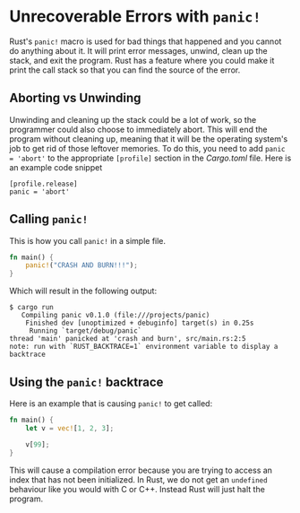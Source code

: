 # Unrecoverable Errors with `panic!`

Rust's `panic!` macro is used for bad things that happened and you cannot do anything about it. It will print error messages, unwind, clean up the stack, and exit the  program. Rust has a feature where you could make it print the call stack so that you can find the source of the error.

## Aborting vs Unwinding
Unwinding and cleaning up the stack could be a lot of work, so the programmer could also choose to immediately abort. This will end the program without cleaning up, meaning that it will be the operating system's job to get rid of those leftover memories. To do this, you need to add `panic = 'abort'` to the appropriate `[profile]` section in the *Cargo.toml* file. Here is an example code snippet

```cargo
[profile.release]
panic = 'abort'
```

## Calling `panic!`

This is how you call `panic!` in a simple file.

```rust
fn main() {
    panic!("CRASH AND BURN!!!");
}
```

Which will result in the following output:

```
$ cargo run
   Compiling panic v0.1.0 (file:///projects/panic)
    Finished dev [unoptimized + debuginfo] target(s) in 0.25s
     Running `target/debug/panic`
thread 'main' panicked at 'crash and burn', src/main.rs:2:5
note: run with `RUST_BACKTRACE=1` environment variable to display a backtrace

```

## Using the `panic!` backtrace

Here is an example that is causing `panic!` to get called:

```rust
fn main() {
    let v = vec![1, 2, 3];

    v[99];
}
```

This will cause a compilation error because you are trying to access an index that has not been initialized. In Rust, we do not get an `undefined` behaviour like you would with C or C++. Instead Rust will just halt the program.